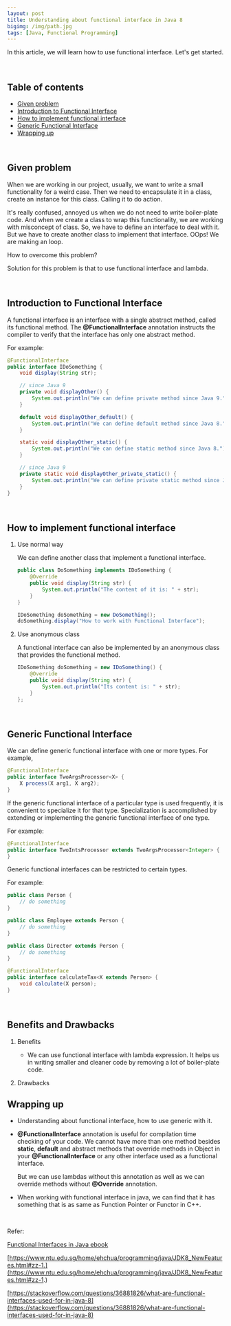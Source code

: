 ```yaml
---
layout: post
title: Understanding about functional interface in Java 8
bigimg: /img/path.jpg
tags: [Java, Functional Programming]
---
```


In this article, we will learn how to use functional interface. Let's get started.

<br>

## Table of contents
- [Given problem](#given-problem)
- [Introduction to Functional Interface](#introduction-to-functional-interface)
- [How to implement functional interface](#how-to-implement-functional-interface)
- [Generic Functional Interface](#generic-functional-interface)
- [Wrapping up](#wrapping-up)


<br>

## Given problem

When we are working in our project, usually, we want to write a small functionality for a weird case. Then we need to encapsulate it in a class, create an instance for this class. Calling it to do action.

It's really confused, annoyed us when we do not need to write boiler-plate code. And when we create a class to wrap this functionality, we are working with misconcept of class. So, we have to define an interface to deal with it. But we have to create another class to implement that interface. OOps! We are making an loop.

How to overcome this problem?

Solution for this problem is that to use functional interface and lambda.

<br>

## Introduction to Functional Interface

A functional interface is an interface with a single abstract method, called its functional method. The **@FunctionalInterface** annotation instructs the compiler to verify that the interface has only one abstract method.

For example:

```java
@FunctionalInterface
public interface IDoSomething {
    void display(String str);

    // since Java 9
    private void displayOther() {
        System.out.println("We can define private method since Java 9.");
    }

    default void displayOther_default() {
        System.out.println("We can define default method since Java 8.");
    }

    static void displayOther_static() {
        System.out.println("We can define static method since Java 8.");
    }

    // since Java 9
    private static void displayOther_private_static() {
        System.out.println("We can define private static method since Java 8.");
    }
}
```

<br>

## How to implement functional interface
1. Use normal way

    We can define another class that implement a functional interface.

    ```java
    public class DoSomething implements IDoSomething {
        @Override
        public void display(String str) {
            System.out.println("The content of it is: " + str);
        }
    }

    IDoSomething doSomething = new DoSomething();
    doSomething.display("How to work with Functional Interface");
    ```

2. Use anonymous class

    A functional interface can also be implemented by an anonymous class that provides the functional method.

    ```java
    IDoSomething doSomething = new IDoSomething() {
        @Override
        public void display(String str) {
            System.out.println("Its content is: " + str);
        }
    };
    ```

<br>

## Generic Functional Interface

We can define generic functional interface with one or more types. For example,

```java
@FunctionalInterface
public interface TwoArgsProcessor<X> {
    X process(X arg1, X arg2);
}
```

If the generic functional interface of a particular type is used frequently, it is convenient to specialize it for that type. Specialization is accomplished by extending or implementing the generic functional interface of one type.

For example:

```java
@FunctionalInterface
public interface TwoIntsProcessor extends TwoArgsProcessor<Integer> {
}
```

Generic functional interfaces can be restricted to certain types.

For example:

```java
public class Person {
    // do something
}

public class Employee extends Person {
    // do something
}

public class Director extends Person {
    // do something
}

@FunctionalInterface
public interface calculateTax<X extends Person> {
    void calculate(X person);
}
```

<br>

## Benefits and Drawbacks
1. Benefits

    - We can use functional interface with lambda expression. It helps us in writing smaller and cleaner code by removing a lot of boiler-plate code.

2. Drawbacks




## Wrapping up
- Understanding about functional interface, how to use generic with it.

- **@FunctionalInterface** annotation is useful for compilation time checking of your code. We cannot have more than one method besides **static**, **default** and abstract methods that override methods in Object in your **@FunctionalInterface** or any other interface used as a functional interface.

    But we can use lambdas without this annotation as well as we can override methods without **@Override** annotation.

- When working with functional interface in java, we can find that it has something that is as same as Function Pointer or Functor in C++.

<br>

Refer:

[Functional Interfaces in Java ebook]()

[https://www.ntu.edu.sg/home/ehchua/programming/java/JDK8_NewFeatures.html#zz-1.](https://www.ntu.edu.sg/home/ehchua/programming/java/JDK8_NewFeatures.html#zz-1.)

[https://stackoverflow.com/questions/36881826/what-are-functional-interfaces-used-for-in-java-8](https://stackoverflow.com/questions/36881826/what-are-functional-interfaces-used-for-in-java-8)